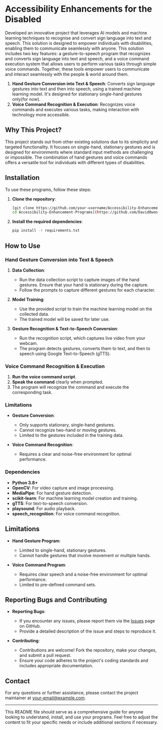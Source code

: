 # **Accessibility Enhancements for the Disabled**

Developed an innovative project that leverages AI models and machine learning techniques to recognise and convert sign language into text and speech. This solution is designed to empower individuals with disabilities, enabling them to communicate seamlessly with anyone. This solution includes two key features: a gesture-to-speech program that recognizes and converts sign language into text and speech, and a voice command execution system that allows users to perform various tasks through simple voice commands. Together, these tools empower users to communicate and interact seamlessly with the people & world around them.

1. **Hand Gesture Conversion into Text & Speech**: Converts sign language gestures into text and then into speech, using a trained machine learning model. It's designed for stationary single-hand gestures only(for now).
2. **Voice Command Recognition & Execution**: Recognizes voice commands and executes various tasks, making interaction with technology more accessible.

## **Why This Project?**

This project stands out from other existing solutions due to its simplicity and targeted functionality. It focuses on single-hand, stationary gestures and is designed for environments where standard input methods are challenging or impossible. The combination of hand gestures and voice commands offers a versatile tool for individuals with different types of disabilities.

## **Installation**

To use these programs, follow these steps:

1. **Clone the repository**:
   ```bash
   [git clone https://github.com/your-username/Accessibility-Enhancement-Programs.git
   cd Accessibility-Enhancement-Programs](https://github.com/DavidOwoniyi/Accessibility-Enhancements-for-the-Disabled.git)
   ```

2. **Install the required dependencies**:
   ```bash
   pip install -r requirements.txt
   ```

## **How to Use**

### **Hand Gesture Conversion into Text & Speech**

1. **Data Collection**:
   - Run the data collection script to capture images of the hand gestures. Ensure that your hand is stationary during the capture.
   - Follow the prompts to capture different gestures for each character.

2. **Model Training**:
   - Use the provided script to train the machine learning model on the collected data.
   - The trained model will be saved for later use.

3. **Gesture Recognition & Text-to-Speech Conversion**:
   - Run the recognition script, which captures live video from your webcam.
   - The program detects gestures, converts them to text, and then to speech using Google Text-to-Speech (gTTS).

### **Voice Command Recognition & Execution**

1. **Run the voice command script**.
2. **Speak the command** clearly when prompted.
3. The program will recognize the command and execute the corresponding task.

### **Limitations**

- **Gesture Conversion**:
  - Only supports stationary, single-hand gestures.
  - Cannot recognize two-hand or moving gestures.
  - Limited to the gestures included in the training data.
  
- **Voice Command Recognition**:
  - Requires a clear and noise-free environment for optimal performance.

### **Dependencies**

- **Python 3.8+**
- **OpenCV**: For video capture and image processing.
- **MediaPipe**: For hand gesture detection.
- **scikit-learn**: For machine learning model creation and training.
- **gTTS**: For text-to-speech conversion.
- **playsound**: For audio playback.
- **speech_recognition**: For voice command recognition.

## **Limitations**

- **Hand Gesture Program**:
  - Limited to single-hand, stationary gestures.
  - Cannot handle gestures that involve movement or multiple hands.

- **Voice Command Program**:
  - Requires clear speech and a noise-free environment for optimal performance.
  - Limited to pre-defined command sets.

## **Reporting Bugs and Contributing**

- **Reporting Bugs**:
  - If you encounter any issues, please report them via the [Issues](https://github.com/your-username/Accessibility-Enhancement-Programs/issues) page on GitHub.
  - Provide a detailed description of the issue and steps to reproduce it.

- **Contributing**:
  - Contributions are welcome! Fork the repository, make your changes, and submit a pull request.
  - Ensure your code adheres to the project's coding standards and includes appropriate documentation.

## **Contact**

For any questions or further assistance, please contact the project maintainer at [your-email@example.com](mailto:your-email@example.com).

---

This README file should serve as a comprehensive guide for anyone looking to understand, install, and use your programs. Feel free to adjust the content to fit your specific needs or include additional sections if necessary.
